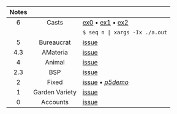 Notes         |                             |   |
:-----------: | :-------------------------: | - |
6             | Casts                       | [ex0](https://github.com/nuoxoxo/cpp_modules_42/issues/89) • [ex1](https://github.com/nuoxoxo/cpp_modules_42/issues/82) • [ex2](https://github.com/nuoxoxo/cpp_modules_42/issues/81) 
&nbsp;        |                             | `$ seq n \| xargs -Ix ./a.out`
5             | Bureaucrat                  | [issue](https://github.com/nuoxoxo/cpp_modules_42/issues/69)
4.3           | AMateria                    | [issue](https://github.com/nuoxoxo/cpp_modules_42/issues/61)
4             | Animal                      | [issue](https://github.com/nuoxoxo/cpp_modules_42/issues/49)
2.3           | BSP                         | [issue](https://github.com/nuoxoxo/cpp_modules_42/issues/33)
2             | Fixed                       | [issue](https://github.com/nuoxoxo/cpp_modules_42/issues/26) • [_p5demo_](https://editor.p5js.org/nuoxoxo/sketches/WT-94Rgmm)
1             | Garden Variety              | [issue](https://github.com/nuoxoxo/cpp_modules_42/issues/25)
0             | Accounts                    | [issue](https://github.com/nuoxoxo/cpp_modules_42/issues/56)
